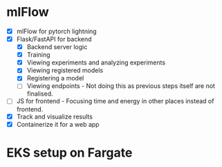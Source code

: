 
# mlFlow

- [X] mlFlow for pytorch lightning
- [X] Flask/FastAPI for backend
    - [X] Backend server logic
    - [X] Training
    - [X] Viewing experiments and analyzing experiments
    - [X] Viewing registered models
    - [X] Registering a model
    - [ ] Viewing endpoints - Not doing this as previous steps itself are not finalised.
- [ ] JS for frontend - Focusing time and energy in other places instead of frontend.
- [X] Track and visualize results
- [X] Containerize it for a web app

# EKS setup on Fargate